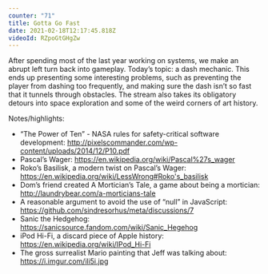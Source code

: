```yaml
---
counter: "71"
title: Gotta Go Fast
date: 2021-02-18T12:17:45.818Z
videoId: RZpoGtGHgZw
---
```

After spending most of the last year working on systems, we make an abrupt left turn back into gameplay. Today’s topic: a dash mechanic. This ends up presenting some interesting problems, such as preventing the player from dashing too frequently, and making sure the dash isn’t so fast that it tunnels through obstacles. The stream also takes its obligatory detours into space exploration and some of the weird corners of art history.

Notes/highlights:

- “The Power of Ten” - NASA rules for safety-critical software development: http://pixelscommander.com/wp-content/uploads/2014/12/P10.pdf
- Pascal’s Wager: https://en.wikipedia.org/wiki/Pascal%27s_wager
- Roko’s Basilisk, a modern twist on Pascal’s Wager: https://en.wikipedia.org/wiki/LessWrong#Roko's_basilisk
- Dom’s friend created A Mortician’s Tale, a game about being a mortician: http://laundrybear.com/a-morticians-tale
- A reasonable argument to avoid the use of “null” in JavaScript: https://github.com/sindresorhus/meta/discussions/7
- Sanic the Hedgehog: https://sanicsource.fandom.com/wiki/Sanic_Hegehog
- iPod Hi-Fi, a discard piece of Apple history: https://en.wikipedia.org/wiki/IPod_Hi-Fi
- The gross surrealist Mario painting that Jeff was talking about: https://i.imgur.com/ili5i.jpg